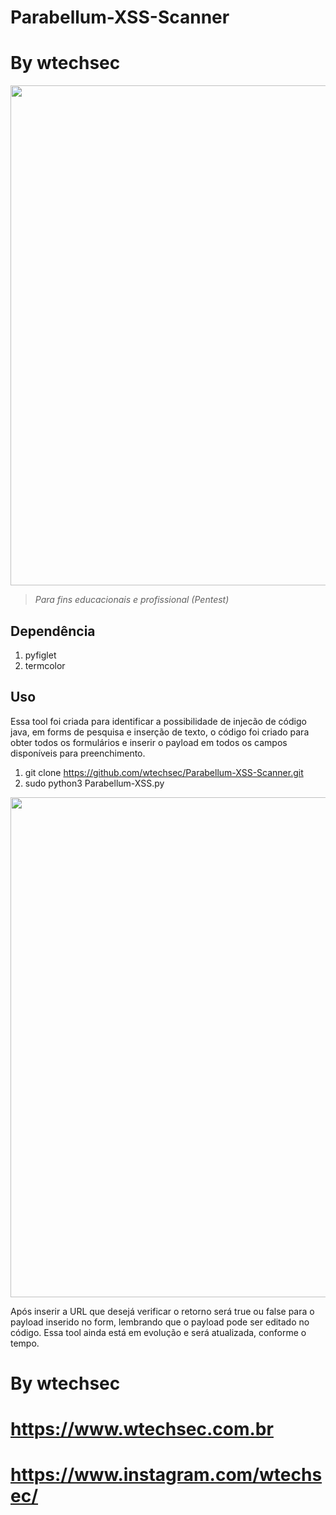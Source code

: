 # Parabellum-XSS-Scanner

# By wtechsec


<img src="https://github.com/wtechsec/Parabellum-XSS-Scanner/blob/main/Imagens/Parabellum-XSS-Scanner-1.PNG" width="800px" height="auto">


> *Para fins educacionais e profissional (Pentest)* 

## Dependência

1. pyfiglet
2. termcolor

## Uso

Essa tool foi criada para identificar a possibilidade de injecão de código java, em forms de pesquisa e inserção de texto, o código foi criado para obter todos os formulários e inserir o payload em todos os campos disponíveis para preenchimento.




1. git clone https://github.com/wtechsec/Parabellum-XSS-Scanner.git
2. sudo python3 Parabellum-XSS.py 

<img src="https://github.com/wtechsec/Parabellum-XSS-Scanner/blob/main/Imagens/Parabellum-XSS-Scanner-2.png" width="800px" height="auto">


Após inserir a URL que desejá verificar o retorno será true ou false para o payload inserido no form, lembrando que o payload pode ser editado no código.
Essa tool ainda está em evolução e será atualizada, conforme o tempo.

# By wtechsec
# https://www.wtechsec.com.br
# https://www.instagram.com/wtechsec/
